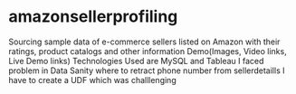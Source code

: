 # amazonsellerprofiling
Sourcing sample data of e-commerce sellers listed on Amazon with their ratings, product catalogs and other information 
Demo(Images, Video links, Live Demo links)
Technologies Used are MySQL and Tableau
I faced problem in Data Sanity where to retract phone number from sellerdetaills I have to create a UDF which was challlenging 
